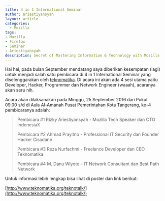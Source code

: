 ```yaml
---
title: 4 in 1 International Seminar
author: ariestiyansyah
layout: article
categories:
  - Mozilla
tags:
- Mozilla
- Firefox
- Seminar
- Ariestiyansyah
description: Secret of Mastering Information & Technology with Mozilla Firefox
---
```


Hai hai, pada bulan September mendatang saya diberikan kesempatan (lagi) untuk menjadi salah satu pembicara di 4 in 1 International Seminar yang diselenggarakan oleh [teknomatika](teknomatika.org). Di acara ini akan ada 4 sesi utama yaitu Developer, Hacker, Programmer dan Network Engineer (waaah), acaranya akan seru nih. 

Acara akan dilaksanakan pada Minggu, 25 September 2016 dari Pukul 09.00 s/d di 
Aula Al-Amanah Pusat Pemerintahan Kota Tangerang, ke-4 pembicaranya adalah:

> Pembicara #1
> Rizky Ariestiyansyah - Mozilla Tech Speaker dan CTO IndonesiaX
> 
> Pembicara #2
> Ahmad Prayitno - Professional IT Security dan Founder Hacker Cisadane
> 
> Pembicara #3 
> Reza Nurfachmi - Freelance Developer dan CEO Teknomatika
> 
> Pembicara #4
> M. Danu Wiyoto - IT Network Consultant dan Best Path Network

Untuk informasi lebih lengkap bisa lihat di poster dan link berikut:


<amp-img width="768" height="221" layout="responsive" src="/images/teknomatika.png"></amp-img>


[http://www.teknomatika.org/teknotalk/](http://www.teknomatika.org/teknotalk/)